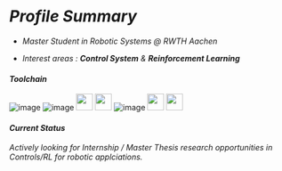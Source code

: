 # *Profile Summary* 

- *Master Student in Robotic Systems @ RWTH Aachen*

- *Interest areas : **Control System** & **Reinforcement Learning***

#### *Toolchain*
![image](https://user-images.githubusercontent.com/37906939/145715556-c2b351ce-b25b-4026-935f-da70d389f20d.png)
![image](https://user-images.githubusercontent.com/37906939/145715478-bf059eb2-5825-4d5d-8981-20550b524669.png)
<img src="https://upload.wikimedia.org/wikipedia/commons/thumb/9/9a/Visual_Studio_Code_1.35_icon.svg/2048px-Visual_Studio_Code_1.35_icon.svg.png" height="30">
<img src="https://pydata.org/london2018/media/sponsor_files/Anaconda_stacked_RGB.png" height="30">
![image](https://user-images.githubusercontent.com/37906939/145715482-1def2c4d-cd27-4db4-9189-719e31eea43e.png)
<img src="https://pytorch.org/assets/images/pytorch-logo.png" height="30">
<img src="https://gym.openai.com/assets/dist/home/footer/home-cta-d0fb5e0574.svg" height="30">

#### *Current Status*
*Actively looking for Internship / Master Thesis research opportunities in Controls/RL for robotic applciations.*
